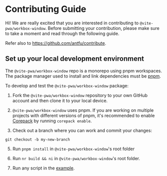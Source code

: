 # Contributing Guide

Hi! We are really excited that you are interested in contributing to `@vite-pwa/workbox-window`. Before submitting your contribution, please make sure to take a moment and read through the following guide.

Refer also to https://github.com/antfu/contribute.

## Set up your local development environment

The `@vite-pwa/workbox-window` repo is a monorepo using pnpm workspaces. The package manager used to install and link dependencies must be [pnpm](https://pnpm.io/).

To develop and test the `@vite-pwa/workbox-window` package:

1. Fork the `@vite-pwa/workbox-window` repository to your own GitHub account and then clone it to your local device.

2. `@vite-pwa/workbox-window` uses pnpm. If you are working on multiple projects with different versions of pnpm, it's recommended to enable [Corepack](https://github.com/nodejs/corepack) by running `corepack enable`.

3. Check out a branch where you can work and commit your changes:
```shell
git checkout -b my-new-branch
```

5. Run `pnpm install` in `@vite-pwa/workbox-window`'s root folder

6. Run `nr build && ni` in `@vite-pwa/workbox-window`'s root folder.

7. Run any script in the [example](examples/vue-router).

